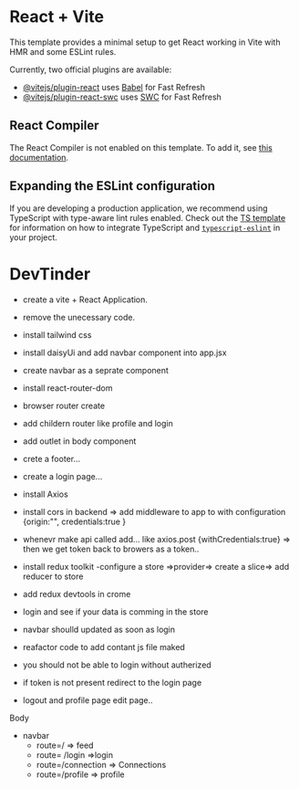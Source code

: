 # React + Vite

This template provides a minimal setup to get React working in Vite with HMR and some ESLint rules.

Currently, two official plugins are available:

- [@vitejs/plugin-react](https://github.com/vitejs/vite-plugin-react/blob/main/packages/plugin-react) uses [Babel](https://babeljs.io/) for Fast Refresh
- [@vitejs/plugin-react-swc](https://github.com/vitejs/vite-plugin-react/blob/main/packages/plugin-react-swc) uses [SWC](https://swc.rs/) for Fast Refresh

## React Compiler

The React Compiler is not enabled on this template. To add it, see [this documentation](https://react.dev/learn/react-compiler/installation).

## Expanding the ESLint configuration

If you are developing a production application, we recommend using TypeScript with type-aware lint rules enabled. Check out the [TS template](https://github.com/vitejs/vite/tree/main/packages/create-vite/template-react-ts) for information on how to integrate TypeScript and [`typescript-eslint`](https://typescript-eslint.io) in your project.





# DevTinder

- create a vite + React Application.
- remove the unecessary code. 
- install tailwind css
- install daisyUi and add navbar component into app.jsx
- create navbar as a seprate component 
- install react-router-dom
- browser router create 
- add childern router like profile and login
- add outlet in body component
- crete a footer...



- create a login page...
- install Axios 
- install cors in backend => add middleware to app to with configuration {origin:"", credentials:true } 
- whenevr make api called add... like axios.post {withCredentials:true} => then we get token back to browers as a token..
- install redux toolkit
-configure  a store =>provider=> create a slice=> add reducer to store 
- add redux devtools in crome 
- login and see if your data is comming in the store 
- navbar shoulld updated as soon as login
- reafactor code to add contant js file maked


- you should not be able to login without autherized
- if token is not present redirect to the login page
- logout and profile page edit page..

Body 
 - navbar
   - route=/ => feed
   - route= /login =>login
   - route=/connection => Connections 
   - route=/profile => profile 